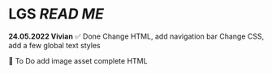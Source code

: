 # LGS *READ ME* 

**24.05.2022 Vivian**
:white_check_mark: Done
    Change HTML, add navigation bar
    Change CSS, add a few global text styles

:white_square_button: To Do
    add image asset 
    complete HTML


